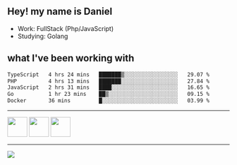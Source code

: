## Hey! my name is Daniel

- Work: FullStack (Php/JavaScript)
- Studying: Golang

## what I've been working with
<!--START_SECTION:waka-->

```txt
TypeScript   4 hrs 24 mins   ███████▒░░░░░░░░░░░░░░░░░   29.07 %
PHP          4 hrs 13 mins   ███████░░░░░░░░░░░░░░░░░░   27.84 %
JavaScript   2 hrs 31 mins   ████░░░░░░░░░░░░░░░░░░░░░   16.65 %
Go           1 hr 23 mins    ██▒░░░░░░░░░░░░░░░░░░░░░░   09.15 %
Docker       36 mins         █░░░░░░░░░░░░░░░░░░░░░░░░   03.99 %
```

<!--END_SECTION:waka-->
    

<hr>
<div>
    <img height="45" src="https://img.icons8.com/color/48/000000/nodejs.png"/>
    <img height="45" src="https://www.vectorlogo.zone/logos/golang/golang-ar21.svg">
    <img height="45" src="https://www.vectorlogo.zone/logos/nestjs/nestjs-icon.svg">
</div>
<hr>
<div>
    <a href="https://www.linkedin.com/in/daniel-lucas-bb7b82193/" target="_blank">
        <img src="https://img.shields.io/badge/LinkedIn-0077B5?style=for-the-badge&logo=linkedin&logoColor=white">
    </a>
</div>
